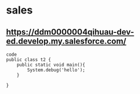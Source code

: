 # sales

## https://ddm0000004qihuau-dev-ed.develop.my.salesforce.com/

```
code
public class t2 {
    public static void main(){
        System.debug('hello');
    }

} 
```

